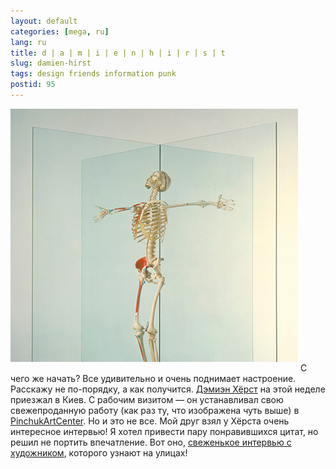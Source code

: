```yaml
---
layout: default
categories: [mega, ru]
lang: ru
title: d | a | m | i | e | n | h | i | r | s | t
slug: damien-hirst
tags: design friends information punk 
postid: 95
---
```

<img src='/o_O/damien-hirst/hirst_resurrection.jpg' alt='Damien Hirst — Resurrection' width="460" height="405" style="padding-bottom: 15px;"/>
С чего же начать? Все удивительно и очень поднимает настроение. Расскажу не по-порядку, а как получится. <a href=http://en.wikipedia.org/wiki/Damien_Hirst target="_blank">Дэмиэн Хёрст</a> на этой неделе приезжал в Киев. С рабочим визитом — он устанавливал свою свежепроданную работу (как раз ту, что изображена чуть выше) в <a href=http://pinchukartcentre.org/ target=_blank>PinchukArtCenter</a>. Но и это не все. Мой друг взял у Хёрста очень интересное интервью! Я хотел привести пару понравившихся цитат, но решил не портить впечатление. Вот оно, <a href=http://www.zn.ua/3000/3680/60621/ target=_blank>свеженькое интервью с художником</a>, которого узнают на улицах!
